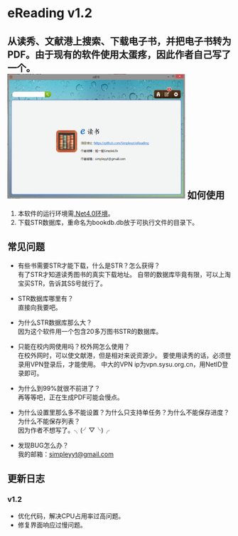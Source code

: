 eReading v1.2
==================

从读秀、文献港上搜索、下载电子书，并把电子书转为PDF。由于现有的软件使用太蛋疼，因此作者自己写了一个。
<br/>
<img src="./pic1.png" height=280 width=400></img>
如何使用
---------
1. 本软件的运行环境需[.Net4.0环境](http://download.microsoft.com/download/9/5/A/95A9616B-7A37-4AF6-BC36-D6EA96C8DAAE/dotNetFx40_Full_x86_x64.exe)。
2. 下载STR数据库，重命名为bookdb.db放于可执行文件的目录下。

常见问题
---------

* 有些书需要STR才能下载，什么是STR？怎么获得？
<br/>有了STR才知道读秀图书的真实下载地址。
    自带的数据库毕竟有限，可以上淘宝买STR，告诉其SS号就行了。

* STR数据库哪里有？
<br/>直接向我要吧。

* 为什么STR数据库那么大？
<br/>因为这个软件用一个包含20多万图书STR的数据库。

* 只能在校内网使用吗？校外网怎么使用？
<br/>在校外网时，可以使文献港，但是相对来说资源少。
	要使用读秀的话，必须登录用VPN登录后，才能使用。
	中大的VPN ip为vpn.sysu.org.cn，用NetID登录即可。

* 为什么到99%就很不前进了？
<br/>再等等吧，正在生成PDF可能会慢点。

* 为什么设置里那么多不能设置？为什么只支持单任务？为什么不能保存进度？为什么不能保存列表？
<br/>因为作者不想写了。╮(╯▽╰)╭

* 发现BUG怎么办？
<br/>我的邮箱：simpleyyt@gmail.com

更新日志
---------
### v1.2
* 优化代码，解决CPU占用率过高问题。
* 修复界面响应过慢问题。
